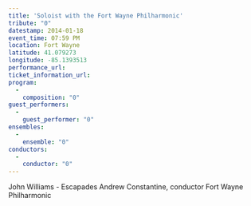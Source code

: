 ```yaml
---
title: 'Soloist with the Fort Wayne Philharmonic'
tribute: "0"
datestamp: 2014-01-18
event_time: 07:59 PM
location: Fort Wayne
latitude: 41.079273
longitude: -85.1393513
performance_url: 
ticket_information_url: 
program: 
  -
    composition: "0"
guest_performers: 
  -
    guest_performer: "0"
ensembles: 
  -
    ensemble: "0"
conductors: 
  -
    conductor: "0"
---
```

John Williams - Escapades
Andrew Constantine, conductor
Fort Wayne Philharmonic